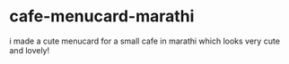 # cafe-menucard-marathi
i made a cute menucard for a small cafe in marathi which looks very cute and lovely!
